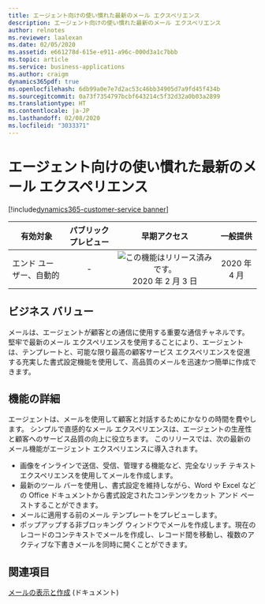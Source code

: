 ```yaml
---
title: エージェント向けの使い慣れた最新のメール エクスペリエンス
description: エージェント向けの使い慣れた最新のメール エクスペリエンス
author: relnotes
ms.reviewer: laalexan
ms.date: 02/05/2020
ms.assetid: e661278d-615e-e911-a96c-000d3a1c7bbb
ms.topic: article
ms.service: business-applications
ms.author: craigm
dynamics365pdf: true
ms.openlocfilehash: 6db99a0e7e7d2ac53c46bb34905d7a9fd45f434b
ms.sourcegitcommit: 0a73f7354797bcbf643214c5f32d32a0b03a2899
ms.translationtype: HT
ms.contentlocale: ja-JP
ms.lasthandoff: 02/08/2020
ms.locfileid: "3033371"
---
```

# <a name="familiar-modern-email-experience-for-agents"></a>エージェント向けの使い慣れた最新のメール エクスペリエンス
[!include[dynamics365-customer-service banner](../includes/dynamics365-customer-service.md)]

| 有効対象    |  パブリック プレビュー | 早期アクセス | 一般提供 | 
| ---------- | :----------: |:----------: |:----------: |
|エンド ユーザー、自動的|-|![この機能はリリース済みです。](/dynamics365-release-plan/media/green-checkmark.png "この機能はリリース済みです。") 2020 年 2 月 3 日| 2020 年 4 月|


## <a name="business-value"></a>ビジネス バリュー
<!-- bv start -->
メールは、エージェントが顧客との通信に使用する重要な通信チャネルです。 堅牢で最新のメール エクスペリエンスを使用することにより、エージェントは、テンプレートと、可能な限り最高の顧客サービス エクスペリエンスを促進する充実した書式設定機能を使用して、高品質のメールを迅速かつ簡単に作成できます。
<!-- bv end -->



## <a name="feature-details"></a>機能の詳細
<!--feature detail start -->
エージェントは、メールを使用して顧客と対話するためにかなりの時間を費やします。 シンプルで直感的なメール エクスペリエンスは、エージェントの生産性と顧客へのサービス品質の向上に役立ちます。 このリリースでは、次の最新のメール機能がエージェント エクスペリエンスに導入されます。

- 画像をインラインで送信、受信、管理する機能など、完全なリッチ テキスト エクスペリエンスを使用してメールを作成します。
- 最新のツール バーを使用し、書式設定を維持しながら、Word や Excel などの Office ドキュメントから書式設定されたコンテンツをカット アンド ペーストすることができます。
- メールに適用する前のメール テンプレートをプレビューします。
- ポップアップする非ブロッキング ウィンドウでメールを作成します。現在のレコードのコンテキストでメールを作成し、レコード間を移動し、複数のアクティブな下書きメールを同時に開くことができます。
<!--feature detail end -->










## <a name="see-also"></a>関連項目

[メールの表示と作成](https://docs.microsoft.com/dynamics365/customer-service/customer-service-hub-user-guide-basics#view-and-create-email) (ドキュメント)
